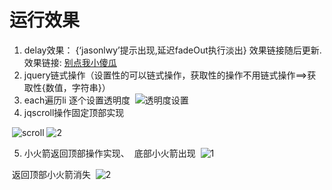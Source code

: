 # 运行效果
 1. delay效果： {‘jasonlwy’提示出现,延迟fadeOut执行淡出} 效果链接随后更新.效果链接: <a href="#">别点我小傻瓜</a>
 2. jquery链式操作（设置性的可以链式操作，获取性的操作不用链式操作==>获取性{数值，字符串}）
 3. each遍历li 逐个设置透明度
  ![透明度设置](http://114.215.91.58/Blog//static/userImages/20180509/1525850487767092774.jpg)
 4. jqscroll操作固定顶部实现
  
  ![scroll](http://114.215.91.58/Blog//static/userImages/20180509/1525852211799096707.jpg)
  ![2](http://114.215.91.58/Blog//static/userImages/20180509/1525852211880084389.jpg)
  
 5. 小火箭返回顶部操作实现、
  底部小火箭出现
  ![1](http://114.215.91.58/Blog//static/userImages/20180509/1525854576068099734.jpg)
  
  返回顶部小火箭消失
  ![2](http://114.215.91.58/Blog//static/userImages/20180509/1525854576134045518.jpg)
 
